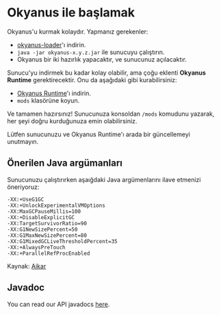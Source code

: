 # Okyanus ile başlamak

Okyanus'u kurmak kolaydır. Yapmanız gerekenler:

- [okyanus-loader](https://github.com/okyanus-mc/loader/releases)'ı indirin.
- `java -jar okyanus-x.y.z.jar` ile sunucuyu çalıştırın.
- Okyanus bir iki hazırlık yapacaktır, ve sunucunuz açılacaktır.

Sunucu'yu indirmek bu kadar kolay olabilir, ama çoğu eklenti **Okyanus Runtime**
gerektirecektir. Onu da aşağıdaki gibi kurabilirsiniz:

- [Okyanus Runtime](https://github.com/okyanus-mc/runtime/releases)'ı indirin.
- `mods` klasörüne koyun.

Ve tamamen hazırsınız! Sunucunuza konsoldan `/mods` komudunu yazarak, her şeyi
doğru kurduğunuza emin olabilirsiniz.

Lütfen sunucunuzu ve Okyanus Runtime'ı arada bir güncellemeyi unutmayın.

## Önerilen Java argümanları

Sunucunuzu çalıştırırken aşaığdaki Java argümenlarını ilave etmenizi öneriyoruz:

```
-XX:+UseG1GC
-XX:+UnlockExperimentalVMOptions
-XX:MaxGCPauseMillis=100
-XX:+DisableExplicitGC
-XX:TargetSurvivorRatio=90
-XX:G1NewSizePercent=50
-XX:G1MaxNewSizePercent=80
-XX:G1MixedGCLiveThresholdPercent=35
-XX:+AlwaysPreTouch
-XX:+ParallelRefProcEnabled
```

Kaynak: [Aikar](https://mcflags.emc.gs)

## Javadoc

You can read our API javadocs [here](https://okyanus-mc.github.io/api/).
